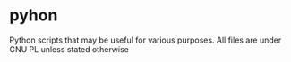 # pyhon
Python scripts that may be useful for various purposes.
All files are under GNU PL unless stated otherwise
